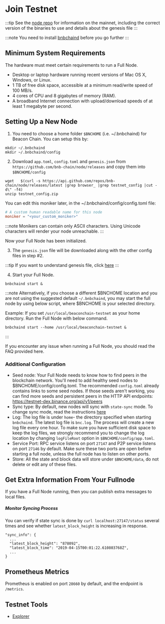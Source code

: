 # Join Testnet

:::tip
See the [node repo](https://github.com/bnb-chain/node) for information on the mainnet, 
including the correct version of the binaries to use and details about the genesis file
:::

:::note
You need to install [bnbchaind](install.md) before you go further
:::

## Minimum System Requirements
The hardware must meet certain requirements to run a Full Node.

* Desktop or laptop hardware running recent versions of Mac OS X, Windows, or Linux.
* 1 TB of free disk space, accessible at a minimum read/write speed of 100 MB/s.
* 4 cores of CPU and 8 gigabytes of memory (RAM).
* A broadband Internet connection with upload/download speeds of at least 1 megabyte per second.

## Setting Up a New Node

1. You need to choose a home folder `$BNCHOME` (i.e. ~/.bnbchaind) for Beacon Chain. You can setup this by:

```
mkdir ~/.bnbchaind
mkdir ~/.bnbchaind/config
```
2. Download `app.toml`,  `config.toml` and `genesis.json` from `https://github.com/bnb-chain/node/releases` and copy them into `$BNCHOME/config`

```
wget   $(curl -s https://api.github.com/repos/bnb-chain/node/releases/latest |grep browser_ |grep testnet_config |cut -d\" -f4)
unzip testnet_config.zip
```


You can edit this moniker later, in the ~/.bnbchaind/config/config.toml file:
```toml
# A custom human readable name for this node
moniker = "<your_custom_moniker>"
```

:::note
Monikers can contain only ASCII characters. Using Unicode characters will render your node unreachable. 
:::

Now your Full Node has been initialized.

3. The `genesis.json` file will be downloaded along with the other config files in step #2.

:::tip 
If you want to understand genesis file, click [here](../../learn/genesis.md)
:::

4. Start your Full Node.

```shell
bnbchaind start &
```

:::note
Alternatively, if you choose a different $BNCHOME location and you are not using the suggested default `~/.bnbchaind`, you may start the full node by using below script, where $BNCHOME is your selected directory. 


Example: If you set `/usr/local/beaconchain-testnet` as your home directory. Run the Full Node with below command.

```shell
bnbchaind start --home /usr/local/beaconchain-testnet &
```
:::

If you encounter any issue when running a Full Node, you should read the FAQ provided here.


### Additional Configuration
- Seed node: Your Full Node needs to know how to find peers in the blockchain network. You'll need to add healthy seed nodes to $BNCHOME/config/config.toml. The recommended `config.toml` already contains links to some seed nodes.
If those seeds aren't working, you can find more seeds and persistent peers in the HTTP API endpoints: https://testnet-dex.binance.org/api/v1/peers
- Sync type: By default, new nodes will sync with `state-sync` mode. To change sync mode, read the instructions [here](synctypes.md)
- Log: The log file is under `home`- the directory specified when starting `bnbchaind`.
  The latest log file is `bnc.log`. The process will create a new log file every one hour.
  To make sure you have sufficient disk space to keep the log files, we strongly recommend you to change the log location by changing `logFileRoot` option in `$BNCHOME/config/app.toml`.
- Service Port: RPC service listens on port `27147` and P2P service listens on port `27146` by default.
  Make sure these two ports are open before starting a full node, unless the full node has to listen on other ports.
- Store: All the state and block data will store under `$BNCHOME/data`, do not delete or edit any of these files.

## Get Extra Information From Your Fullnode

If you have a Full Node running, then you can publish extra messages to local files.

##### Monitor Syncing Process

You can verify if state sync is done by `curl localhost:27147/status` several times and see whether `latest_block_height` is increasing in response.

```
"sync_info": {
  ...
  "latest_block_height": "878092",
  "latest_block_time": "2019-04-15T00:01:22.610803768Z",
  ...
}
```

## Prometheus Metrics

Prometheus is enabled on port `28660` by default, and the endpoint is `/metrics`.

## Testnet Tools

* [Explorer](https://testnet-explorer.binance.org/)